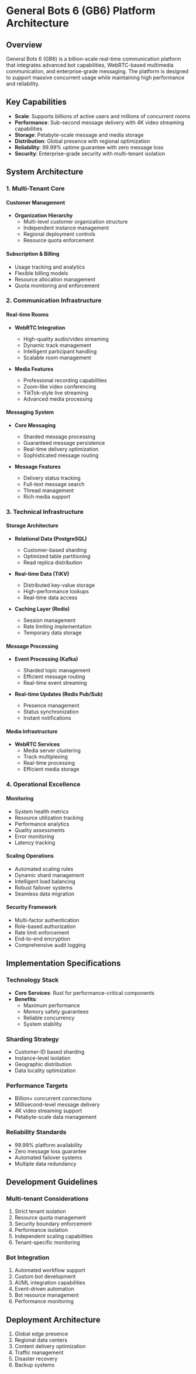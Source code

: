 # General Bots 6 (GB6) Platform Architecture

## Overview
General Bots 6 (GB6) is a billion-scale real-time communication platform that integrates advanced bot capabilities, WebRTC-based multimedia communication, and enterprise-grade messaging. The platform is designed to support massive concurrent usage while maintaining high performance and reliability.

## Key Capabilities
- **Scale**: Supports billions of active users and millions of concurrent rooms
- **Performance**: Sub-second message delivery with 4K video streaming capabilities
- **Storage**: Petabyte-scale message and media storage
- **Distribution**: Global presence with regional optimization
- **Reliability**: 99.99% uptime guarantee with zero message loss
- **Security**: Enterprise-grade security with multi-tenant isolation

## System Architecture

### 1. Multi-Tenant Core

#### Customer Management
- **Organization Hierarchy**
  - Multi-level customer organization structure
  - Independent instance management
  - Regional deployment controls
  - Resource quota enforcement
  
#### Subscription & Billing
- Usage tracking and analytics
- Flexible billing models
- Resource allocation management
- Quota monitoring and enforcement

### 2. Communication Infrastructure

#### Real-time Rooms
- **WebRTC Integration**
  - High-quality audio/video streaming
  - Dynamic track management
  - Intelligent participant handling
  - Scalable room management
  
- **Media Features**
  - Professional recording capabilities
  - Zoom-like video conferencing
  - TikTok-style live streaming
  - Advanced media processing

#### Messaging System
- **Core Messaging**
  - Sharded message processing
  - Guaranteed message persistence
  - Real-time delivery optimization
  - Sophisticated message routing
  
- **Message Features**
  - Delivery status tracking
  - Full-text message search
  - Thread management
  - Rich media support

### 3. Technical Infrastructure

#### Storage Architecture
- **Relational Data (PostgreSQL)**
  - Customer-based sharding
  - Optimized table partitioning
  - Read replica distribution
  
- **Real-time Data (TiKV)**
  - Distributed key-value storage
  - High-performance lookups
  - Real-time data access
  
- **Caching Layer (Redis)**
  - Session management
  - Rate limiting implementation
  - Temporary data storage
  
#### Message Processing
- **Event Processing (Kafka)**
  - Sharded topic management
  - Efficient message routing
  - Real-time event streaming
  
- **Real-time Updates (Redis Pub/Sub)**
  - Presence management
  - Status synchronization
  - Instant notifications

#### Media Infrastructure
- **WebRTC Services**
  - Media server clustering
  - Track multiplexing
  - Real-time processing
  - Efficient media storage

### 4. Operational Excellence

#### Monitoring
- System health metrics
- Resource utilization tracking
- Performance analytics
- Quality assessments
- Error monitoring
- Latency tracking

#### Scaling Operations
- Automated scaling rules
- Dynamic shard management
- Intelligent load balancing
- Robust failover systems
- Seamless data migration

#### Security Framework
- Multi-factor authentication
- Role-based authorization
- Rate limit enforcement
- End-to-end encryption
- Comprehensive audit logging

## Implementation Specifications

### Technology Stack
- **Core Services**: Rust for performance-critical components
- **Benefits**:
  - Maximum performance
  - Memory safety guarantees
  - Reliable concurrency
  - System stability

### Sharding Strategy
- Customer-ID based sharding
- Instance-level isolation
- Geographic distribution
- Data locality optimization

### Performance Targets
- Billion+ concurrent connections
- Millisecond-level message delivery
- 4K video streaming support
- Petabyte-scale data management

### Reliability Standards
- 99.99% platform availability
- Zero message loss guarantee
- Automated failover systems
- Multiple data redundancy

## Development Guidelines

### Multi-tenant Considerations
1. Strict tenant isolation
2. Resource quota management
3. Security boundary enforcement
4. Performance isolation
5. Independent scaling capabilities
6. Tenant-specific monitoring

### Bot Integration
1. Automated workflow support
2. Custom bot development
3. AI/ML integration capabilities
4. Event-driven automation
5. Bot resource management
6. Performance monitoring

## Deployment Architecture
1. Global edge presence
2. Regional data centers
3. Content delivery optimization
4. Traffic management
5. Disaster recovery
6. Backup systems